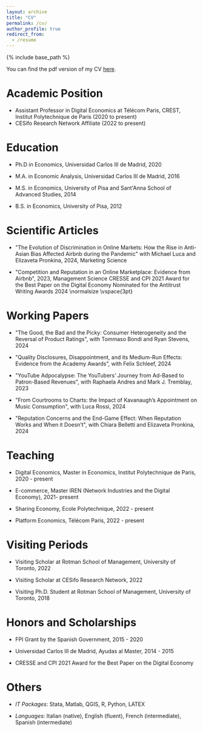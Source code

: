 ```yaml
---
layout: archive
title: "CV"
permalink: /cv/
author_profile: true
redirect_from:
  - /resume
---
```


{% include base_path %}

You can find the pdf version of my CV <a href="https://drive.google.com/file/d/1MW8h-dE0Fe1HuT3FZsGMBfuC5PlZvKrl/view?usp=sharing">here</a>.


Academic Position
======

* Assistant Professor in Digital Economics at Télécom Paris, CREST, Institut Polytechnique de Paris (2020 to present)
* CESifo Research Network Affiliate (2022 to present)
 
Education
======

* Ph.D in Economics, Universidad Carlos III de Madrid, 2020
  
* M.A. in Economic Analysis, Universidad Carlos III de Madrid, 2016

* M.S. in Economics, University of Pisa and Sant'Anna School of Advanced Studies, 2014

* B.S. in Economics, University of Pisa, 2012

Scientific Articles
======

* "The Evolution of Discrimination in Online Markets: How the Rise in Anti-Asian Bias Affected Airbnb during the Pandemic" with Michael Luca and Elizaveta Pronkina, 2024, Marketing Science  

* "Competition and Reputation in an Online Marketplace: Evidence from Airbnb", 2023, Management Science
  CRESSE and CPI 2021 Award for the Best Paper on the Digital Economy
  Nominated for the Antitrust Writing Awards 2024 \normalsize \vspace{3pt}


Working Papers
======

* "The Good, the Bad and the Picky: Consumer Heterogeneity and the Reversal of Product Ratings", with Tommaso Bondi and Ryan Stevens, 2024

* "Quality Disclosures, Disappointment, and its Medium-Run Effects: Evidence from the Academy Awards", with Felix Schleef, 2024

* "YouTube Adpocalypse: The YouTubers’ Journey from Ad-Based to Patron-Based Revenues", with Raphaela Andres and Mark J. Tremblay, 2023

* "From Courtrooms to Charts: the Impact of Kavanaugh’s Appointment on Music Consumption", with Luca Rossi, 2024

* "Reputation Concerns and the End-Game Effect: When Reputation Works and When it Doesn’t", with Chiara Belletti and Elizaveta Pronkina, 2024

Teaching
======

* Digital Economics, Master in Economics, Institut Polytechnique de Paris, 2020 - present

* E-commerce, Master IREN (Network Industries and the Digital Economy), 2021- present

* Sharing Economy, Ecole Polytechnique, 2022 - present 

* Platform Economics, Télécom Paris, 2022 - present

Visiting Periods
======

* Visiting Scholar at Rotman School of Management, University of Toronto, 2022
  
* Visiting Scholar at CESifo Research Network, 2022
  
* Visiting Ph.D. Student at Rotman School of Management, University of Toronto, 2018

Honors and Scholarships
======

* FPI Grant by the Spanish Government, 2015 - 2020

* Universidad Carlos III de Madrid, Ayudas al Master, 2014 - 2015

* CRESSE and CPI 2021 Award for the Best Paper on the Digital Economy

Others
======

 * <i>IT Packages</i>: Stata, Matlab, QGIS, R, Python, LATEX
 
* <i>Languages</i>: Italian (native), English (fluent), French (intermediate), Spanish (intermediate)


